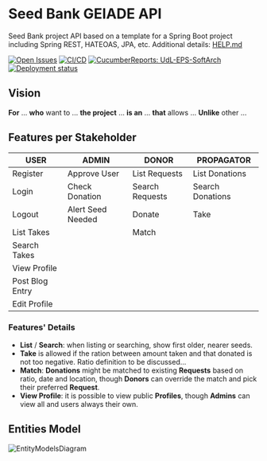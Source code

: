 # Seed Bank GEIADE API

Seed Bank project API based on a template for a Spring Boot project including Spring REST, HATEOAS, JPA, etc. Additional details: [HELP.md](HELP.md)

[![Open Issues](https://img.shields.io/github/issues-raw/UdL-EPS-SoftArch/seedbank-geiade-api?logo=github)](https://github.com/orgs/UdL-EPS-SoftArch/projects/17)
[![CI/CD](https://github.com/UdL-EPS-SoftArch/seedbank-geiade-api/actions/workflows/ci-cd.yml/badge.svg)](https://github.com/UdL-EPS-SoftArch/seedbank-geiade-api/actions)
[![CucumberReports: UdL-EPS-SoftArch](https://messages.cucumber.io/api/report-collections/faed8ca5-e474-4a1a-a72a-b8e2a2cd69f0/badge)](https://reports.cucumber.io/report-collections/faed8ca5-e474-4a1a-a72a-b8e2a2cd69f0)
[![Deployment status](https://img.shields.io/uptimerobot/status/m793723785-bfdf35d31009bb587ebc4a92)](https://seedbank-geiade-api.fly.dev)

## Vision

**For** ... **who** want to ...
**the project** ... **is an** ...
**that** allows ...
**Unlike** other ...

## Features per Stakeholder

| USER            | ADMIN             | DONOR           | PROPAGATOR       |
|-----------------|-------------------|-----------------|------------------|
| Register        | Approve User      | List Requests   | List Donations   |
| Login           | Check Donation    | Search Requests | Search Donations |
| Logout          | Alert Seed Needed | Donate          | Take             |
| List Takes      |                   | Match           |                  |
| Search Takes    |                   |                 |                  |
| View Profile    |                   |                 |                  |
| Post Blog Entry |                   |                 |                  |
| Edit Profile    |                   |                 |                  |

### Features' Details

* **List** / **Search**: when listing or searching, show first older, nearer seeds.
* **Take** is allowed if the ration between amount taken and that donated is not too negative. Ratio definition to be discussed...
* **Match**: **Donations** might be matched to existing **Requests** based on ratio, date and location, though **Donors** can override the match and pick their preferred **Request**.
* **View Profile**: it is possible to view public **Profiles**, though **Admins** can view all and users always their own.

## Entities Model

![EntityModelsDiagram](https://www.plantuml.com/plantuml/svg/5Sqnhi8m303G_P_YSu34ErCPke64L740DpQDHU94YIsk3qnlVCiq7EQr_9r4Kt5Y7-K_c_Lv1XZuZeTOzjqdZzJKM2scLk51rx3Ujx2rfrr6oZ2PQKTzXOC5YGDsWOgYiAg92SzR8own_wg5bRv-0000?v0)

